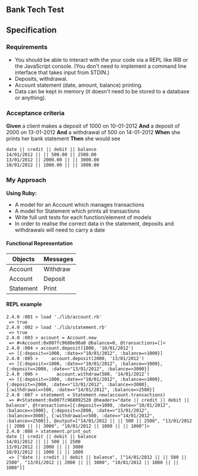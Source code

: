 ## Bank Tech Test

## Specification

### Requirements

* You should be able to interact with the your code via a REPL like IRB or the JavaScript console.  (You don't need to implement a command line interface that takes input from STDIN.)
* Deposits, withdrawal.
* Account statement (date, amount, balance) printing.
* Data can be kept in memory (it doesn't need to be stored to a database or anything).

### Acceptance criteria

**Given** a client makes a deposit of 1000 on 10-01-2012
**And** a deposit of 2000 on 13-01-2012
**And** a withdrawal of 500 on 14-01-2012
**When** she prints her bank statement
**Then** she would see

```
date || credit || debit || balance
14/01/2012 || || 500.00 || 2500.00
13/01/2012 || 2000.00 || || 3000.00
10/01/2012 || 1000.00 || || 1000.00
```

### My Approach

**Using Ruby:**
* A model for an Account which manages transactions
* A model for Statement which prints all transactions
* Write full unit tests for each function/element of models
* In order to realise the correct data in the statement, deposits and withdrawals will need to carry a date

#### Functional Representation

Objects  | Messages
------------- | -------------
Account  | Withdraw
Account  | Deposit
Statement | Print

#### REPL example
```
2.4.0 :001 > load './lib/account.rb'
 => true
2.4.0 :002 > load './lib/statement.rb'
 => true
2.4.0 :003 > account = Account.new
 => #<Account:0x007fc9680e90a0 @balance=0, @transactions=[]>
2.4.0 :004 > account.deposit(1000, '10/01/2012')
 => [{:deposit=>1000, :date=>"10/01/2012", :balance=>1000}]
2.4.0 :005 >     account.deposit(2000, '13/01/2012')
 => [{:deposit=>1000, :date=>"10/01/2012", :balance=>1000}, {:deposit=>2000, :date=>"13/01/2012", :balance=>3000}]
2.4.0 :006 >       account.withdraw(500, '14/01/2012')
 => [{:deposit=>1000, :date=>"10/01/2012", :balance=>1000}, {:deposit=>2000, :date=>"13/01/2012", :balance=>3000}, {:withdrawal=>500, :date=>"14/01/2012", :balance=>2500}]
2.4.0 :007 > statement = Statement.new(account.transactions)
 => #<Statement:0x007fc968092520 @headers="date || credit || debit || balance", @transactions=[{:deposit=>1000, :date=>"10/01/2012", :balance=>1000}, {:deposit=>2000, :date=>"13/01/2012", :balance=>3000}, {:withdrawal=>500, :date=>"14/01/2012", :balance=>2500}], @output=["14/01/2012 || || 500 || 2500", "13/01/2012 || 2000 || || 3000", "10/01/2012 || 1000 || || 1000"]>
2.4.0 :008 > statement.print_out
date || credit || debit || balance
14/01/2012 || || 500 || 2500
13/01/2012 || 2000 || || 3000
10/01/2012 || 1000 || || 1000
 => ["date || credit || debit || balance", ["14/01/2012 || || 500 || 2500", "13/01/2012 || 2000 || || 3000", "10/01/2012 || 1000 || || 1000"]]
 ```
